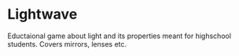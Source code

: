 # Lightwave
Eductaional game about light and its properties meant for highschool students. Covers mirrors, lenses etc.
